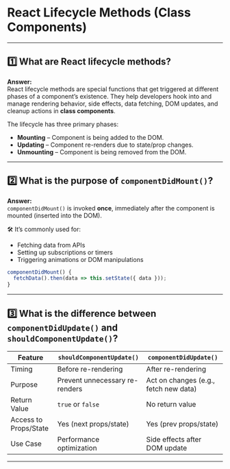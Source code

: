 # React Lifecycle Methods (Class Components)

---

## 1️⃣ What are React lifecycle methods?

**Answer:**  
React lifecycle methods are special functions that get triggered at different phases of a component’s existence. They help developers hook into and manage rendering behavior, side effects, data fetching, DOM updates, and cleanup actions in **class components**.

The lifecycle has three primary phases:

- **Mounting** – Component is being added to the DOM.
- **Updating** – Component re-renders due to state/prop changes.
- **Unmounting** – Component is being removed from the DOM.

---

## 2️⃣ What is the purpose of `componentDidMount()`?

**Answer:**  
`componentDidMount()` is invoked **once**, immediately after the component is mounted (inserted into the DOM).

🛠️ It’s commonly used for:

- Fetching data from APIs
- Setting up subscriptions or timers
- Triggering animations or DOM manipulations

```jsx
componentDidMount() {
  fetchData().then(data => this.setState({ data }));
}
```

---

## 3️⃣ What is the difference between `componentDidUpdate()` and `shouldComponentUpdate()`?

| Feature               | `shouldComponentUpdate()`      | `componentDidUpdate()`                |
| --------------------- | ------------------------------ | ------------------------------------- |
| Timing                | Before re-rendering            | After re-rendering                    |
| Purpose               | Prevent unnecessary re-renders | Act on changes (e.g., fetch new data) |
| Return Value          | `true` or `false`              | No return value                       |
| Access to Props/State | Yes (next props/state)         | Yes (prev props/state)                |
| Use Case              | Performance optimization       | Side effects after DOM update         |

---
